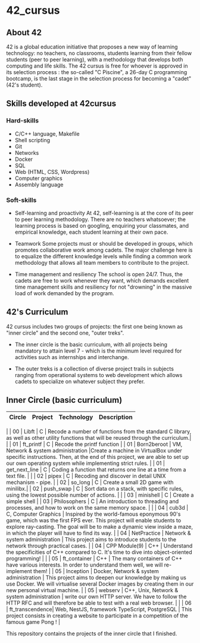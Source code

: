 # 42_cursus

## About 42
42 is a global education initiative that proposes a new way of learning technology: no teachers, no classrooms, students learning from their fellow students (peer to peer learning), with a methodology that develops both computing and life skills. The 42 cursus is free for whoever is approved in its selection process : the so-called "C Piscine", a 26-day C programming bootcamp, is the last stage in the selection process for becoming a "cadet" (42's student).

## Skills developed at 42cursus
### Hard-skills

- C/C++ language, Makefile
- Shell scripting
- Git
- Networks
- Docker
- SQL
- Web (HTML, CSS, Wordpress)
- Computer graphics
- Assembly language

### Soft-skills

- Self-learning and proactivity
	At 42, self-learning is at the core of its peer to peer learning methodology. There
	are no teachers whatsoever; the learning process is based on googling, enquiring
	your classmates, and empirical knowledge, each student learning at their own pace.

- Teamwork
	Some projects must or should be developed in groups, which promotes collaborative
	work among cadets. The major challenge here is to equalize the different knowledge
	levels while finding a common work methodology that allows all team members to
	contribute to the project.
  
- Time management and resiliency
	The school is open 24/7. Thus, the cadets are free to work whenever they want, which
	demands excellent time management skills and resiliency for not "drowning" in the
	massive load of work demanded by the program.
  
 ## 42's Curriculum
 
42 cursus includes two groups of projects: the first one being known as "inner circle" and the second one, "outer treks".

- The inner circle is the basic curriculum, with all projects being mandatory to attain level 7 - which is the minimum level required for activities such as internships and interchange.

- The outer treks is a collection of diverse project trails in subjects ranging from operational systems to web development which allows cadets to specialize on whatever subject they prefer.

## Inner Circle (basic curriculum)

| Circle | Project         | Technology | Description |
| :------| :-------        | :----------| :-----------|
|
| 00     | Libft           | C        | Recode a number of functions from the standard C library, as well as other utility functions that will be reused through the curriculum.|
|
| 01     | ft_printf       | C        | Recode the printf function         |
| 01     | Born2beroot     | VM, Network & system administration     |Create a machine in VirtualBox under specific instructions. Then, at the end of this project, we are able to set up our own operating system while implementing strict rules.      |
| 01     | get_next_line   | C        | Coding a function that returns one line at a time from a text file.       |
|
| 02     | pipex           | C        | Recoding and discover in detail UNIX mechanism - pipe.        |
| 02     | so_long         | C        | Create a small 2D game with minilibx.|
| 02     | push_swap       | C        | Sort data on a stack, with specific rules, using the lowest possible number of actions.        |
|
| 03     | minishell       | C        | Create a simple shell       |
| 03     | Philosophers    | C        | An introduction to threading and processes, and how to work on the same memory space.    |
|
| 04     | cub3d           | C, Computer Graphics        | Inspired by the world-famous eponymous 90's game, which was the first FPS ever. This project will enable students to explore ray-casting. The goal will be to make a dynamic view inside a maze, in which the player will have to find its way.         |
| 04     | NetPractice     | Network & system administration     | This project aims to introduce students to the network through practical cases.       |
| 04     | CPP Module(9)   | C++        |   Understand the specificities of C++ compared to C. It's time to dive into object-oriented programming!      |
|
| 05     | ft_container    | C++        |   The many containers of C++ have various interests. In order to understand them well, we will re-implement them!      |
| 05     | Inception       | Docker, Network & system administration      |  This project aims to deepen our knowledge by making us use Docker. We will virtualise several Docker images by creating them in our new personal virtual machine.        |
| 05     | webserv         | C++, Unix, Network & system administration        |  write our own HTTP server. We have to follow the HTTP RFC and will therefore be able to test with a real web browser.       |
|
| 06     | ft_transcendence| Web, NestJS, framework TypeScript, PostgreSQL |   This project consists in creating a website to participate in a competition of the famous game Pong !      |



This repository contains the projects of the inner circle that I finished.
